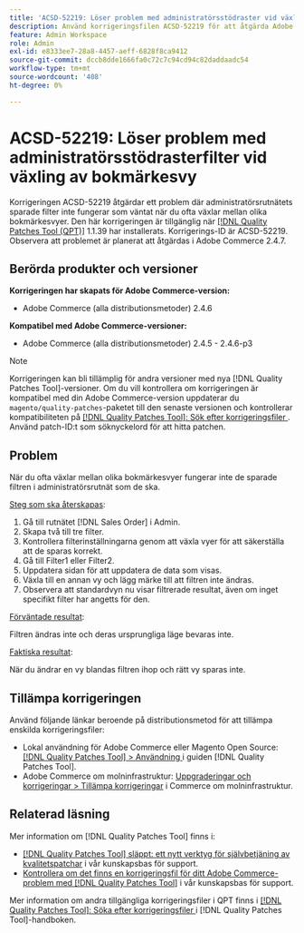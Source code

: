 ```yaml
---
title: 'ACSD-52219: Löser problem med administratörsstödraster vid växling av bokmärkesvy'
description: Använd korrigeringsfilen ACSD-52219 för att åtgärda Adobe Commerce-problemet där administratörsrutnätets sparade filter inte fungerar som förväntat när du ofta växlar mellan olika bokmärkesvyer.
feature: Admin Workspace
role: Admin
exl-id: e8333ee7-28a8-4457-aeff-6828f8ca9412
source-git-commit: dccb8dde1666fa0c72c7c94cd94c82daddaadc54
workflow-type: tm+mt
source-wordcount: '408'
ht-degree: 0%

---
```


# ACSD-52219: Löser problem med administratörsstödrasterfilter vid växling av bokmärkesvy

Korrigeringen ACSD-52219 åtgärdar ett problem där administratörsrutnätets sparade filter inte fungerar som väntat när du ofta växlar mellan olika bokmärkesvyer. Den här korrigeringen är tillgänglig när [[!DNL Quality Patches Tool (QPT)]](/help/announcements/adobe-commerce-announcements/magento-quality-patches-released-new-tool-to-self-serve-quality-patches.md) 1.1.39 har installerats. Korrigerings-ID är ACSD-52219. Observera att problemet är planerat att åtgärdas i Adobe Commerce 2.4.7.

## Berörda produkter och versioner

**Korrigeringen har skapats för Adobe Commerce-version:**

* Adobe Commerce (alla distributionsmetoder) 2.4.6

**Kompatibel med Adobe Commerce-versioner:**

* Adobe Commerce (alla distributionsmetoder) 2.4.5 - 2.4.6-p3

>[!NOTE]
>
>Korrigeringen kan bli tillämplig för andra versioner med nya [!DNL Quality Patches Tool]-versioner. Om du vill kontrollera om korrigeringen är kompatibel med din Adobe Commerce-version uppdaterar du `magento/quality-patches`-paketet till den senaste versionen och kontrollerar kompatibiliteten på [[!DNL Quality Patches Tool]: Sök efter korrigeringsfiler ](https://experienceleague.adobe.com/tools/commerce-quality-patches/index.html?lang=sv-SE). Använd patch-ID:t som söknyckelord för att hitta patchen.

## Problem

När du ofta växlar mellan olika bokmärkesvyer fungerar inte de sparade filtren i administratörsrutnät som de ska.

<u>Steg som ska återskapas</u>:

1. Gå till rutnätet [!DNL Sales Order] i Admin.
1. Skapa två till tre filter.
1. Kontrollera filterinställningarna genom att växla vyer för att säkerställa att de sparas korrekt.
1. Gå till Filter1 eller Filter2.
1. Uppdatera sidan för att uppdatera de data som visas.
1. Växla till en annan vy och lägg märke till att filtren inte ändras.
1. Observera att standardvyn nu visar filtrerade resultat, även om inget specifikt filter har angetts för den.

<u>Förväntade resultat</u>:

Filtren ändras inte och deras ursprungliga läge bevaras inte.

<u>Faktiska resultat</u>:

När du ändrar en vy blandas filtren ihop och rätt vy sparas inte.

## Tillämpa korrigeringen

Använd följande länkar beroende på distributionsmetod för att tillämpa enskilda korrigeringsfiler:

* Lokal användning för Adobe Commerce eller Magento Open Source: [[!DNL Quality Patches Tool] > Användning ](https://experienceleague.adobe.com/docs/commerce-operations/tools/quality-patches-tool/usage.html?lang=sv-SE) i guiden [!DNL Quality Patches Tool].
* Adobe Commerce om molninfrastruktur: [Uppgraderingar och korrigeringar > Tillämpa korrigeringar](https://experienceleague.adobe.com/docs/commerce-cloud-service/user-guide/develop/upgrade/apply-patches.html?lang=sv-SE) i Commerce om molninfrastruktur.

## Relaterad läsning

Mer information om [!DNL Quality Patches Tool] finns i:

* [[!DNL Quality Patches Tool] släppt: ett nytt verktyg för självbetjäning av kvalitetspatchar](/help/announcements/adobe-commerce-announcements/magento-quality-patches-released-new-tool-to-self-serve-quality-patches.md) i vår kunskapsbas för support.
* [Kontrollera om det finns en korrigeringsfil för ditt Adobe Commerce-problem med  [!DNL Quality Patches Tool]](/help/support-tools/patches-available-in-qpt-tool/check-patch-for-magento-issue-with-magento-quality-patches.md) i vår kunskapsbas för support.

Mer information om andra tillgängliga korrigeringsfiler i QPT finns i [[!DNL Quality Patches Tool]: Söka efter korrigeringsfiler ](https://experienceleague.adobe.com/tools/commerce-quality-patches/index.html?lang=sv-SE) i [!DNL Quality Patches Tool]-handboken.

